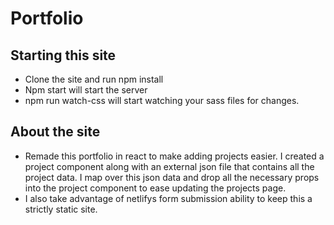 # Portfolio

## Starting this site
* Clone the site and run npm install
* Npm start will start the server
* npm run watch-css will start watching your sass files for changes.

## About the site
* Remade this portfolio in react to make adding projects easier. I created a project component along with an external json file that contains all the project data. I map over this json data and drop all the necessary props into the project component to ease updating the projects page. 
* I also take advantage of netlifys form submission ability to keep this a strictly static site.